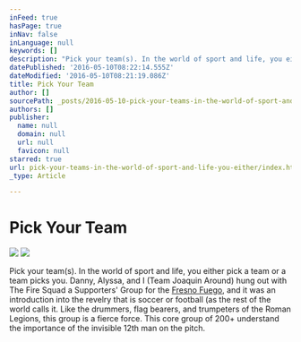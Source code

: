 ```yaml
---
inFeed: true
hasPage: true
inNav: false
inLanguage: null
keywords: []
description: "Pick your team(s). In the world of sport and life, you either pick a team or a team picks you. Danny, Alyssa, and I (Team Joaquin Around) hung out with The Fire Squad a Supporters' Group for the Fresno Fuego, and it was an introduction into the revelry that is soccer or football (as the rest of the world calls it. Like the drummers, flag bearers, and trumpeters of the Roman Legions, this group is a fierce force. This core group of 200+ understand the importance of the invisible 12th man on the pitch. "
datePublished: '2016-05-10T08:22:14.555Z'
dateModified: '2016-05-10T08:21:19.086Z'
title: Pick Your Team
author: []
sourcePath: _posts/2016-05-10-pick-your-teams-in-the-world-of-sport-and-life-you-either.md
authors: []
publisher:
  name: null
  domain: null
  url: null
  favicon: null
starred: true
url: pick-your-teams-in-the-world-of-sport-and-life-you-either/index.html
_type: Article

---
```

# Pick Your Team
![](https://the-grid-user-content.s3-us-west-2.amazonaws.com/fe2b89cb-bbb0-491a-850d-8b130beb280f.jpg)
![](https://the-grid-user-content.s3-us-west-2.amazonaws.com/e1892d43-c068-4f76-9f7f-6a9ba955937a.jpg)

Pick your team(s). In the world of sport and life, you either pick a team or a team picks you. Danny, Alyssa, and I (Team Joaquin Around) hung out with The Fire Squad a Supporters' Group for the [Fresno Fuego][0], and it was an introduction into the revelry that is soccer or football (as the rest of the world calls it. Like the drummers, flag bearers, and trumpeters of the Roman Legions, this group is a fierce force. This core group of 200+ understand the importance of the invisible 12th man on the pitch. 

[0]: www.fresnofuego.com
